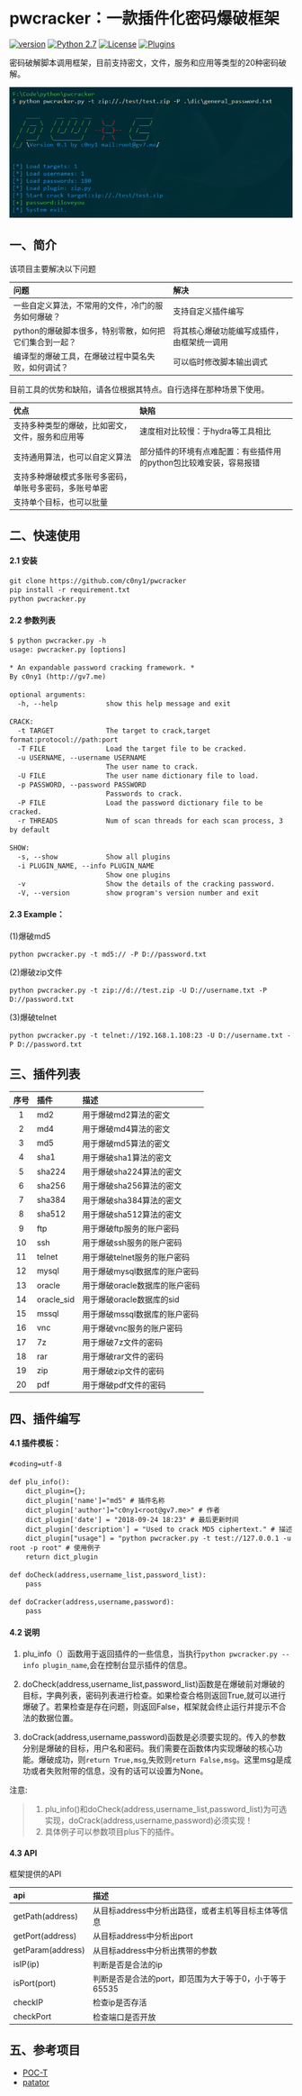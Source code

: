 # pwcracker：一款插件化密码爆破框架

[![version](https://img.shields.io/badge/version-0.1-brightgreen.svg)](https://github.com/c0ny1/pwcracker) [![Python 2.7](https://img.shields.io/badge/python-2.7-yellow.svg)](https://www.python.org/) [![License](https://img.shields.io/badge/license-GPLv2-red.svg)](https://raw.githubusercontent.com/Xyntax/POC-T/master/doc/LICENSE.txt) 
[![Plugins](https://img.shields.io/badge/Plugins-20-blue.svg)](https://github.com/Xyntax/POC-T/wiki/%E5%86%85%E7%BD%AE%E8%84%9A%E6%9C%AC%E5%BA%93) 

密码破解脚本调用框架，目前支持密文，文件，服务和应用等类型的20种密码破解。

![](doc/pwcracker.png)

## 一、简介
该项目主要解决以下问题

|问题|解决|
|:--|:--|
|一些自定义算法，不常用的文件，冷门的服务如何爆破？|支持自定义插件编写|
|python的爆破脚本很多，特别零散，如何把它们集合到一起？|将其核心爆破功能编写成插件，由框架统一调用|
|编译型的爆破工具，在爆破过程中莫名失败，如何调试？|可以临时修改脚本输出调式|

目前工具的优势和缺陷，请各位根据其特点。自行选择在那种场景下使用。

|优点|缺陷|
|:--|:--|
|支持多种类型的爆破，比如密文，文件，服务和应用等|速度相对比较慢：于hydra等工具相比|
|支持通用算法，也可以自定义算法|部分插件的环境有点难配置：有些插件用的python包比较难安装，容易报错|
|支持多种爆破模式多账号多密码，单账号多密码，多账号单密||  
|支持单个目标，也可以批量||  


## 二、快速使用

#### 2.1 安装

```
git clone https://github.com/c0ny1/pwcracker
pip install -r requirement.txt
python pwcracker.py
```

#### 2.2 参数列表

```
$ python pwcracker.py -h
usage: pwcracker.py [options]

* An expandable password cracking framework. *
By c0ny1 (http://gv7.me)

optional arguments:
  -h, --help            show this help message and exit

CRACK:
  -t TARGET             The target to crack,target format:protocol://path:port
  -T FILE               Load the target file to be cracked.
  -u USERNAME, --username USERNAME
                        The user name to crack.
  -U FILE               The user name dictionary file to load.
  -p PASSWORD, --password PASSWORD
                        Passwords to crack.
  -P FILE               Load the password dictionary file to be cracked.
  -r THREADS            Num of scan threads for each scan process, 3 by default

SHOW:
  -s, --show            Show all plugins
  -i PLUGIN_NAME, --info PLUGIN_NAME
                        Show one plugins
  -v                    Show the details of the cracking password.
  -V, --version         show program's version number and exit

```

#### 2.3 Example：

(1)爆破md5

```
python pwcracker.py -t md5:// -P D://password.txt
```

(2)爆破zip文件

```
python pwcracker.py -t zip://d://test.zip -U D://username.txt -P D://password.txt
```

(3)爆破telnet

```
python pwcracker.py -t telnet://192.168.1.108:23 -U D://username.txt -P D://password.txt
```

## 三、插件列表

|序号|插件|描述|
|:---:|:---|:---|
|1|md2|用于爆破md2算法的密文|
|2|md4|用于爆破md4算法的密文|
|3|md5|用于爆破md5算法的密文|
|4|sha1|用于爆破sha1算法的密文|
|5|sha224|用于爆破sha224算法的密文|
|6|sha256|用于爆破sha256算法的密文|
|7|sha384|用于爆破sha384算法的密文|
|8|sha512|用于爆破sha512算法的密文|
|9|ftp|用于爆破ftp服务的账户密码|
|10|ssh|用于爆破ssh服务的账户密码|
|11|telnet|用于爆破telnet服务的账户密码|
|12|mysql|用于爆破mysql数据库的账户密码|
|13|oracle|用于爆破oracle数据库的账户密码|
|14|oracle_sid|用于爆破oracle数据库的sid|
|15|mssql|用于爆破mssql数据库的账户密码|
|16|vnc|用于爆破vnc服务的账户密码|
|17|7z|用于爆破7z文件的密码|
|18|rar|用于爆破rar文件的密码|
|19|zip|用于爆破zip文件的密码|
|20|pdf|用于爆破pdf文件的密码|


## 四、插件编写

#### 4.1 插件模板：


```
#coding=utf-8

def plu_info():
	dict_plugin={};
	dict_plugin['name']="md5" # 插件名称
	dict_plugin['author']="c0ny1<root@gv7.me>" # 作者
	dict_plugin['date'] = "2018-09-24 18:23" # 最后更新时间
	dict_plugin['description'] = "Used to crack MD5 ciphertext." # 描述
	dict_plugin["usage"] = "python pwcracker.py -t test://127.0.0.1 -u root -p root" # 使用例子
	return dict_plugin

def doCheck(address,username_list,password_list):
	pass

def doCracker(address,username,password):
	pass
```

#### 4.2 说明
1. plu_info（）函数用于返回插件的一些信息，当执行`python pwcracker.py --info plugin_name`,会在控制台显示插件的信息。


2. doCheck(address,username_list,password_list)函数是在爆破前对爆破的目标，字典列表，密码列表进行检查。如果检查合格则返回True,就可以进行爆破了。若果检查是存在问题，则返回False，框架就会终止运行并提示不合法的数据位置。


3. doCrack(address,username,password)函数是必须要实现的。传入的参数分别是爆破的目标，用户名和密码。我们需要在函数体内实现爆破的核心功能。爆破成功，则`return True,msg`,失败则`return False,msg`。这里msg是成功或者失败附带的信息，没有的话可以设置为None。


注意:

>1. plu_info()和doCheck(address,username_list,password_list)为可选实现，doCrack(address,username,password)必须实现！
>2. 具体例子可以参数项目plus下的插件。

#### 4.3 API

框架提供的API

|api|描述|
|:--|:--|
|getPath(address)|从目标address中分析出路径，或者主机等目标主体等信息|
|getPort(address)|从目标address中分析出port|
|getParam(address)|从目标address中分析出携带的参数|
|isIP(ip)|判断是否是合法的ip|
|isPort(port)|判断是否是合法的port，即范围为大于等于0，小于等于65535|
|checkIP|检查ip是否存活|
|checkPort|检查端口是否开放|


## 五、参考项目

* [POC-T](https://github.com/Xyntax/POC-T)
* [patator](https://github.com/lanjelot/patator)